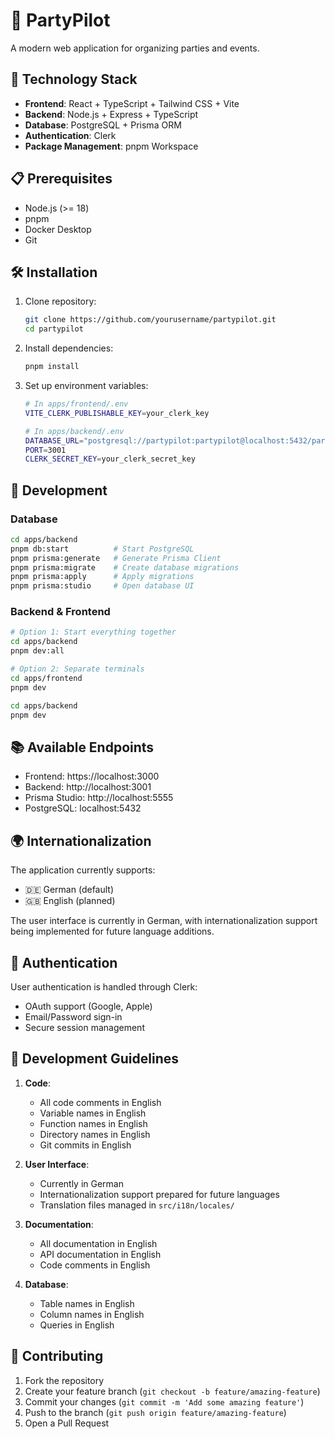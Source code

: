 # 🎉 PartyPilot

A modern web application for organizing parties and events.

## 🚀 Technology Stack

- **Frontend**: React + TypeScript + Tailwind CSS + Vite
- **Backend**: Node.js + Express + TypeScript
- **Database**: PostgreSQL + Prisma ORM
- **Authentication**: Clerk
- **Package Management**: pnpm Workspace

## 📋 Prerequisites

- Node.js (>= 18)
- pnpm
- Docker Desktop
- Git

## 🛠 Installation

1. Clone repository:
   ```bash
   git clone https://github.com/yourusername/partypilot.git
   cd partypilot
   ```

2. Install dependencies:
   ```bash
   pnpm install
   ```

3. Set up environment variables:
   ```bash
   # In apps/frontend/.env
   VITE_CLERK_PUBLISHABLE_KEY=your_clerk_key

   # In apps/backend/.env
   DATABASE_URL="postgresql://partypilot:partypilot@localhost:5432/partypilot?schema=public"
   PORT=3001
   CLERK_SECRET_KEY=your_clerk_secret_key
   ```

## 🚀 Development

### Database

```bash
cd apps/backend
pnpm db:start          # Start PostgreSQL
pnpm prisma:generate   # Generate Prisma Client
pnpm prisma:migrate    # Create database migrations
pnpm prisma:apply      # Apply migrations
pnpm prisma:studio     # Open database UI
```

### Backend & Frontend

```bash
# Option 1: Start everything together
cd apps/backend
pnpm dev:all

# Option 2: Separate terminals
cd apps/frontend
pnpm dev

cd apps/backend
pnpm dev
```

## 📚 Available Endpoints

- Frontend: https://localhost:3000
- Backend: http://localhost:3001
- Prisma Studio: http://localhost:5555
- PostgreSQL: localhost:5432

## 🌍 Internationalization

The application currently supports:
- 🇩🇪 German (default)
- 🇬🇧 English (planned)

The user interface is currently in German, with internationalization support being implemented for future language additions.

## 👥 Authentication

User authentication is handled through Clerk:
- OAuth support (Google, Apple)
- Email/Password sign-in
- Secure session management

## 📝 Development Guidelines

1. **Code**:
   - All code comments in English
   - Variable names in English
   - Function names in English
   - Directory names in English
   - Git commits in English

2. **User Interface**:
   - Currently in German
   - Internationalization support prepared for future languages
   - Translation files managed in `src/i18n/locales/`

3. **Documentation**:
   - All documentation in English
   - API documentation in English
   - Code comments in English

4. **Database**:
   - Table names in English
   - Column names in English
   - Queries in English

## 🤝 Contributing

1. Fork the repository
2. Create your feature branch (`git checkout -b feature/amazing-feature`)
3. Commit your changes (`git commit -m 'Add some amazing feature'`)
4. Push to the branch (`git push origin feature/amazing-feature`)
5. Open a Pull Request